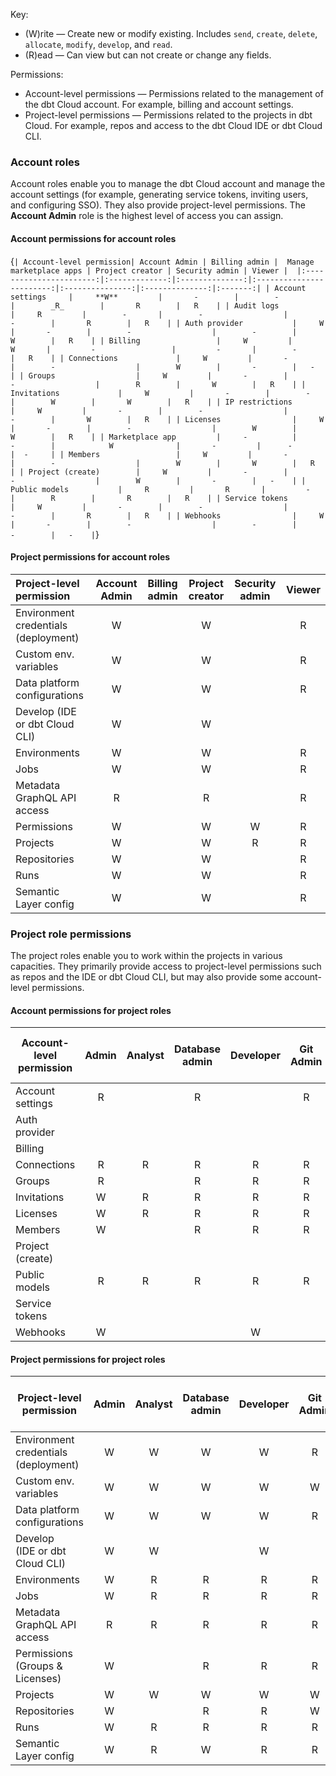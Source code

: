 
Key:

* (W)rite &mdash; Create new or modify existing. Includes `send`, `create`, `delete`, `allocate`, `modify`, `develop`, and `read`.
* (R)ead &mdash; Can view but can not create or change any fields.

Permissions: 

* Account-level permissions &mdash; Permissions related to the management of the dbt Cloud account. For example, billing and account settings.
* Project-level permissions &mdash; Permissions related to the projects in dbt Cloud. For example, repos and access to the dbt Cloud IDE or dbt Cloud CLI. 

### Account roles
Account roles enable you to manage the dbt Cloud account and manage the account settings (for example, generating service tokens, inviting users, and configuring SSO). They also provide project-level permissions. The **Account Admin** role is the highest level of access you can assign.  

#### Account permissions for account roles

<SortableTable >

{`
| Account-level permission| Account Admin | Billing admin |  Manage marketplace apps | Project creator | Security admin | Viewer | 
|:-----------------------:|:-------------:|:--------------:|:------------------------:|:---------------:|:--------------:|:-------:|
| Account settings     |     **W**         |       -        |        -                  |        _R_        |       R        |   R    |
| Audit logs          |     R         |        -       |        -                  |        -        |       R        |   R    |
| Auth provider           |     W         |       -        |        -                  |        -        |       W        |   R    |
| Billing                 |     W         |       W       |         -                 |         -       |        -        |   R    |
| Connections             |     W         |       -        |        -                  |        W        |       -        |   -     |
| Groups                  |     W         |       -        |        -                  |        R        |       W        |   R    |
| Invitations             |     W         |       -        |        -                  |        W        |       W        |   R    |
| IP restrictions        |     W         |       -        |        -                  |        -        |       W        |   R    |
| Licenses                |     W         |       -        |        -                  |        W        |       W        |   R    |
| Marketplace app         |     -          |       -        |            W              |       -         |      -         |  -     |
| Members                 |     W         |       -        |        -                  |        W        |       W        |   R    |
| Project (create)        |     W         |       -        |        -                  |        W        |       -        |   -    |
| Public models           |     R         |       R       |         -                 |        R        |       R        |   R    |
| Service tokens          |     W         |       -        |        -                  |        -        |       R        |   R    |
| Webhooks                |     W         |       -        |        -                  |        -        |       -        |   -    |
`}

</SortableTable>

#### Project permissions for account roles
 
|Project-level permission | Account Admin | Billing admin | Project creator | Security admin | Viewer | 
|:-------------------------|:-------------:|:-------------:|:---------------:|:--------------:|:------:| 
| Environment credentials (deployment)      |       W       |               |       W         |                |   R    |
| Custom env. variables   |       W       |               |       W         |                |   R    |
| Data platform configurations            |       W       |               |       W         |                |   R    |
| Develop (IDE or dbt Cloud CLI)           |       W       |               |       W         |                |        |
| Environments            |       W       |               |       W         |                |   R    |
| Jobs                    |       W       |               |       W         |                |   R    |
| Metadata GraphQL API access    |       R       |               |       R         |                |   R    |
| Permissions             |       W       |               |       W         |       W        |   R    |
| Projects                |       W       |               |       W         |       R        |   R    |
| Repositories            |       W       |               |       W         |                |   R    |
| Runs                    |       W       |               |       W         |                |   R    |
| Semantic Layer config   |       W       |               |       W         |                |   R    |


### Project role permissions
 
The project roles enable you to work within the projects in various capacities. They primarily provide access to project-level permissions such as repos and the IDE or dbt Cloud CLI, but may also provide some account-level permissions.

#### Account permissions for project roles
 
| Account-level permission | Admin | Analyst | Database admin | Developer | Git Admin | Job admin | Job runner  | Job viewer  | Metadata <br></br>(Discovery API only) | Semantic Layer | Stakeholder | Team admin | Webhook |
|--------------------------|:-----:|:-------:|:--------------:|:---------:|:---------:|:---------:|:-----------:|:-----------:|:--------:|:--------------:|:-----------:|:----------:|:-------:|  
| Account settings         |   R   |         |      R         |           |     R     |           |             |             |          |                |             |     R      |         |
| Auth provider            |       |         |                |           |           |           |             |             |          |                |             |            |         |
| Billing                  |       |         |                |           |           |           |             |             |          |                |             |            |         |
| Connections              |   R   |    R    |      R         |     R     |     R     |     R     |             |             |          |                |      R      |     R      |         |
| Groups                   |   R   |         |      R         |     R     |     R     |           |             |             |          |                |      R      |     R      |         |
| Invitations              |   W   |    R    |      R         |     R     |     R     |     R     |             |      R      |          |                |      R      |     R      |         |
| Licenses                 |   W   |    R    |      R         |     R     |     R     |     R     |             |      R      |          |                |             |     R      |         |
| Members                  |   W   |         |      R         |     R     |     R     |           |             |             |          |                |      R      |     R      |         |
| Project (create)         |       |         |                |           |           |           |             |             |          |                |             |            |         |
| Public models            |   R   |    R    |      R         |     R     |     R     |     R     |             |      R      |     R    |        R       |      R      |     R      |    R    |
| Service tokens           |       |         |                |           |           |           |             |             |          |                |             |            |         |
| Webhooks                 |   W   |         |                |     W     |           |           |             |             |          |                |             |            |    W    |

#### Project permissions for project roles
 
|Project-level permission  | Admin | Analyst | Database admin | Developer | Git Admin | Job admin | Job runner  | Job viewer  | Metadata <br></br> (Discovery API only) | Semantic Layer | Stakeholder | Team admin | Webhook |
|--------------------------|:-----:|:-------:|:--------------:|:---------:|:---------:|:---------:|:-----------:|:-----------:|:--------:|:--------------:|:-----------:|:----------:|:-------:|  
| Environment credentials (deployment) |   W   |    W    |       W        |     W     |     R     |     W     |             |             |          |                |     R       |     R      |         |
| Custom env. variables    |   W   |    W    |       W        |     W     |     W     |     W     |             |      R      |          |                |     R       |     W      |         |
| Data platform configurations|   W   |    W    |       W        |     W     |     R     |     W     |             |             |          |                |     R       |     R      |         |
| Develop <br />(IDE or dbt Cloud CLI)            |   W   |    W    |                |     W     |           |           |             |             |          |                |             |            |         |
| Environments             |   W   |    R    |       R        |     R     |     R     |     W     |             |      R      |          |                |     R       |     R      |         |
| Jobs                     |   W   |    R    |       R        |     R     |     R     |     W     |      R      |      R      |          |                |     R       |     R      |         |
| Metadata GraphQL API access    |   R   |    R    |       R        |     R     |     R     |     R     |             |      R      |     R    |                |     R       |     R      |         |
| Permissions (Groups & Licenses)  |   W   |         |       R        |     R     |     R     |           |             |             |          |                |             |     R      |         |             |          |                |     R       |             |         |
| Projects                 |   W   |    W    |       W        |     W     |     W     |     R     |             |      R      |          |                |     R       |     W      |         |
| Repositories             |   W   |         |       R        |     R     |     W     |           |             |             |          |                |     R       |     R      |         |
| Runs                     |   W   |    R    |       R        |     R     |     R     |     W     |      W      |      R      |          |                |     R       |     R      |         |
| Semantic Layer config    |   W   |    R    |       W        |     R     |     R     |     R     |             |             |          |        W       |     R       |     R      |         |
